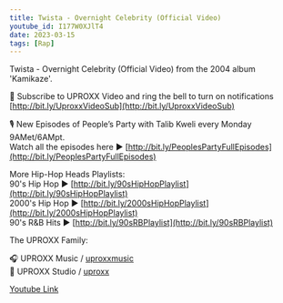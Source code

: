 ```yaml
---
title: Twista - Overnight Celebrity (Official Video)
youtube_id: I177W0XJlT4
date: 2023-03-15
tags: [Rap]
---
```

Twista ‎- Overnight Celebrity (Official Video) from the 2004 album 'Kamikaze'.  

🔔 Subscribe to UPROXX Video and ring the bell to turn on notifications [http://bit.ly/UproxxVideoSub](http://bit.ly/UproxxVideoSub)  

🎙️ New Episodes of People’s Party with Talib Kweli every Monday 9AMet/6AMpt.  
Watch all the episodes here ▶️ [http://bit.ly/PeoplesPartyFullEpisodes](http://bit.ly/PeoplesPartyFullEpisodes)  
 
More Hip-Hop Heads Playlists:  
90's Hip Hop ▶️ [http://bit.ly/90sHipHopPlaylist](http://bit.ly/90sHipHopPlaylist)  
2000's Hip Hop ▶️ [http://bit.ly/2000sHipHopPlaylist](http://bit.ly/2000sHipHopPlaylist)  
90's R&B Hits ▶️ [http://bit.ly/90sRBPlaylist](http://bit.ly/90sRBPlaylist)  

The UPROXX Family:  

🎧 UPROXX Music / [uproxxmusic](https://youtube.com/uproxxmusic)  
🎥 UPROXX Studio / [uproxx](https://youtube.com/uproxx)  


[Youtube Link](https://www.youtube.com/watch?v=I177W0XJlT4)  
